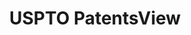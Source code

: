 ---
bigquery: https://console.cloud.google.com/bigquery?p=patents-public-data&d=patentsview&page=dataset
citation: Attribution should be given to PatentsView for use, distribution, or derivative
  works.
code: https://github.com/CSSIP-AIR/PatentsView-Code-Snippets/
contributors: USPTO
cost: None
description: 'PatentsView includes US patent data including raw data (summaries, applications,
  pregrant applications), disambugations of inventors and assignees, and inventor
  gender estimates.  Also foreign priority data, # of figures and sheets, and government
  interest statements.'
documentation: https://patentsview.org/query/builder-faqs
last_edit: Mon, 04 Apr 2022 19:02:57 GMT
location: https://patentsview.org/
maintained_by: USPTO
record_creation_timestamp: 12/2/2020 17:20:46
schema_fields: '[''latitude'', ''inventor_id'', ''attribution_status'', ''subsection_id'',
  ''county_fips'', ''disamb_inventor_id_20191231'', ''category'', ''disamb_inventor_id_20170808'',
  ''text'', ''disamb_inventor_id_20180528'', ''num_figures'', ''level_three'', ''disamb_assignee_id_20191231'',
  ''male'', ''term_disclaimer'', ''series_code'', ''num_sheets'', ''country_transformed'',
  ''sector_title'', ''disamb_inventor_id_20181127'', ''date'', ''section_id'', ''exemplary'',
  ''location_id'', ''disamb_inventor_id_20200331'', ''classification_data_source'',
  ''f102_date'', ''group_id'', ''disamb_assignee_id_20200331'', ''filename'', ''f371_date'',
  ''disamb_inventor_id_20190820'', ''disamb_assignee_id_20181127'', ''city'', ''section'',
  ''disamb_inventor_id_20171226'', ''rel_id'', ''disamb_inventor_id_20200630'', ''disamb_inventor_id_20171003'',
  ''publication_number'', ''state_fips'', ''doctype'', ''state'', ''disamb_inventor_id_20200929'',
  ''application_id'', ''name_first'', ''term_extension'', ''mainclass_id'', ''kind'',
  ''disamb_inventor_id_20191008'', ''lawyer_id'', ''ipc_version_indicator'', ''male_flag'',
  ''doc_type'', ''disamb_assignee_id_20200630'', ''subclass'', ''term_grant'', ''subgroup'',
  ''patent_id'', ''fname'', ''main_group'', ''subclass_id'', ''organization_id'',
  ''field_title'', ''longitude'', ''rawinventor_id'', ''variety'', ''gi_statement'',
  ''type'', ''classification_value'', ''disamb_inventor_id_20170307'', ''group'',
  ''rawassignee_id'', ''contract_award_number'', ''classification_status'', ''disamb_assignee_id_20200929'',
  ''sequence'', ''_371_date'', ''num'', ''length'', ''disamb_assignee_id_20190820'',
  ''disamb_inventor_id_20201229'', ''status'', ''number'', ''lapse_of_patent'', ''reldocno'',
  ''designation'', ''withdrawn'', ''country'', ''subgroup_id'', ''county'', ''latlong'',
  ''rule_47'', ''_102_date'', ''action_date'', ''category_id'', ''disamb_inventor_id_20190312'',
  ''disclaimer_date'', ''latin_name'', ''rawlocation_id'', ''disamb_assignee_id_20191008'',
  ''lname'', ''id'', ''name_last'', ''abstract'', ''assignee_id'', ''organization'',
  ''dependent'', ''uuid'', ''symbol_position'', ''subcategory_id'', ''num_claims'',
  ''applicant_type'', ''deceased'', ''classification_level'', ''relkind'', ''level_two'',
  ''role'', ''citation_id'', ''name'', ''ipc_class'', ''level_one'', ''disamb_assignee_id_20190312'',
  ''field_id'', ''title'']'
shortname: patentsview
tags:
- disambiguation
- United States
- gender
terms_of_use: Creative Commons Attribution 4.0 International License.
timeframe: 1963-1999
title: USPTO PatentsView
uuid: cf1780b1-e265-4e49-8d1d-83b9cfe0fd9a
---